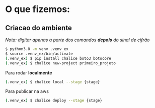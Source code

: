 # O que fizemos: 

## Criacao do ambiente 

_Nota: digitar apenas a parte dos comandos **depois** do sinal de cifrão_

```bash
$ python3.8 -m venv .venv_ex
$ source .venv_ex/bin/activate
(.venv_ex) $ pip install chalice boto3 botocore
(.venv_ex) $ chalice new-project primeiro_projeto
```

Para rodar **localmente**

```bash
(.venv_ex) $ chalice local --stage {stage}
```

Para publicar na aws

```bash
(.venv_ex) $ chalice deploy --stage {stage}
```